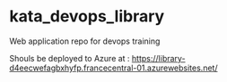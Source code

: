 # kata_devops_library

Web application repo for devops training

Shouls be deployed to Azure at : https://library-d4eecwefagbxhyfp.francecentral-01.azurewebsites.net/
